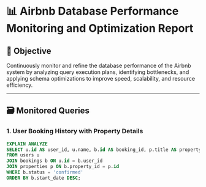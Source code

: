 # 📊 Airbnb Database Performance Monitoring and Optimization Report

## 🧠 Objective

Continuously monitor and refine the database performance of the Airbnb system by analyzing query execution plans, identifying bottlenecks, and applying schema optimizations to improve speed, scalability, and resource efficiency.

---

## 🗃️ Monitored Queries

### 1. User Booking History with Property Details

```sql
EXPLAIN ANALYZE
SELECT u.id AS user_id, u.name, b.id AS booking_id, p.title AS property_title, b.start_date, b.end_date
FROM users u
JOIN bookings b ON u.id = b.user_id
JOIN properties p ON b.property_id = p.id
WHERE b.status = 'confirmed'
ORDER BY b.start_date DESC;

